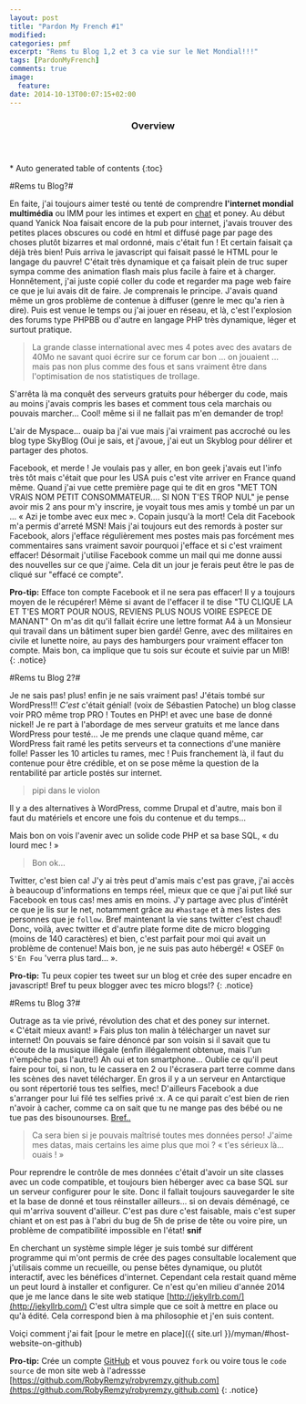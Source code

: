 ```yaml
---
layout: post
title: "Pardon My French #1"
modified:
categories: pmf
excerpt: "Rems tu Blog 1,2 et 3 ca vie sur le Net Mondial!!!"
tags: [PardonMyFrench]
comments: true
image:
  feature:
date: 2014-10-13T00:07:15+02:00
---
```



<section id="table-of-contents" class="toc">
  <header>
    <h3>Overview</h3>
  </header>
<div id="drawer" markdown="1">
*  Auto generated table of contents
{:toc}
</div>
</section><!-- /#table-of-contents -->



#Rems tu Blog?#

En faite, j'ai toujours aimer testé ou tenté de comprendre **l'internet mondial multimédia** ou IMM pour les intimes et expert en [chat](http://www.reddit.com/r/lolcats) et poney.
Au début quand Yanick Noa faisait encore de la pub pour internet, j'avais trouver des petites places obscures ou codé en html et diffusé page par page des choses plutôt bizarres et mal ordonné, mais c'était fun ! Et certain faisait ça déjà très bien!
Puis arriva le javascript qui faisait passé le HTML pour le langage du pauvre!
C'était très dynamique et ça faisait plein de truc super sympa comme des animation flash mais plus facile à faire et à charger.
Honnêtement,  j'ai juste copié coller du code et regarder ma page web faire ce que je lui avais dit de faire. Je comprenais le principe.
J'avais quand même un gros problème de contenue à diffuser (genre le mec qu'a rien à dire).
Puis est venue le temps ou j'ai jouer en réseau, et là, c'est l'explosion des forums type PHPBB ou d'autre en langage PHP très dynamique, léger et surtout pratique.

>La grande classe international avec mes 4 potes avec des avatars de 40Mo ne savant quoi écrire sur ce forum car bon ... on jouaient ... mais pas non plus comme des fous et sans vraiment être dans l'optimisation de nos statistiques de trollage.

S'arrêta là ma conquêt des serveurs gratuits pour héberger du code, mais au moins j'avais compris les bases et comment tous cela marchais ou pouvais marcher...
Cool! même si il ne fallait pas m'en demander de trop!


L'air de Myspace... ouaip ba j'ai vue mais j'ai vraiment pas accroché ou les blog type SkyBlog (Oui je sais, et j'avoue, j'ai eut un Skyblog pour délirer et partager des photos.


Facebook, et merde ! Je voulais pas y aller, en bon geek j'avais eut l'info très tôt mais c'était que pour les USA puis c'est vite arriver en France quand même.
Quand j'ai vue cette première page qui te dit en gros "MET TON VRAIS NOM PETIT CONSOMMATEUR.... SI NON T'ES TROP NUL"  je pense avoir mis 2 ans pour m'y inscrire,
je voyait tous mes amis y tombé un par un ... « Azi je tombe avec eux mec ». Copain jusqu'à la mort! Cela dit Facebook m'a permis d'arreté MSN! Mais j'ai toujours eut des remords à poster sur Facebook,
alors j'efface régulièrement mes postes mais pas forcément mes commentaires sans vraiment savoir pourquoi j'efface et si c'est vraiment effacer!
Désormait j'utilise Facebook comme un mail qui me donne aussi des nouvelles sur ce que j'aime. Cela dit un jour je ferais peut être le pas de cliqué sur "effacé ce compte".

**Pro-tip:** Efface ton compte Facebook et il ne sera pas effacer! Il y a toujours moyen de le récupérer!
Même si avant de l'effacer il te dise "TU CLIQUE LA ET T'ES MORT POUR NOUS, REVIENS PLUS NOUS VOIRE ESPECE DE MANANT"
On m'as dit qu'il fallait écrire une lettre format A4 à un Monsieur qui travail dans un bâtiment super bien gardé! Genre, avec des militaires en civile et lunette noire, au pays des hamburgers pour vraiment effacer ton compte.
Mais bon, ca implique que tu sois sur écoute et suivie par un MIB!
{: .notice}



#Rems tu Blog 2?#

Je ne sais pas! plus! enfin je ne sais vraiment pas! J'étais tombé sur WordPress!!! _C'est_ c'était génial! (voix de Sébastien Patoche) un blog classe voir PRO même trop PRO ! Toutes en PHP!
et avec une base de donné nickel! Je re part à l'abordage de mes serveur gratuits et me lance dans WordPress pour testé...
Je me prends une claque quand même, car WordPress fait ramé les petits serveurs et ta connections d'une manière folle!
Passer les 10 articles tu rames, mec ! Puis franchement là, il faut du contenue pour être crédible, et on se pose même la question de la rentabilité par article postés sur internet.

> pipi dans le violon

Il y a des alternatives à WordPress, comme Drupal et d'autre, mais bon il faut du matériels et encore une fois du contenue et du temps...

Mais bon on vois l'avenir avec un solide code PHP et sa base SQL, « du lourd mec ! »

>Bon ok...

Twitter, c'est bien ca! J'y ai très peut d'amis mais c'est pas grave, j'ai accès à beaucoup d'informations en temps réel, mieux que ce que j'ai put liké sur Facebook en tous cas! mes amis en moins.
J'y partage avec plus d'intérêt ce que je lis sur le net, notamment grâce au `#hastage` et à mes listes des personnes que je `follow`. Bref maintenant la vie sans twitter c'est chaud!
Donc, voilà, avec twitter et d'autre plate forme dite de micro blogging (moins de 140 caractères) et bien, c'est parfait pour moi qui avait un problème de contenue!
Mais bon, je ne suis pas auto hébergé! « OSEF `On S'En Fou` 'verra plus tard... ».

**Pro-tip:** Tu peux copier tes tweet sur un blog et crée des super encadre en javascript! Bref tu peux blogger avec tes micro blogs!?
{: .notice}

#Rems tu Blog 3?#

Outrage as ta vie privé, révolution des chat et des poney sur internet. « C'était mieux avant! »
Fais plus ton malin à télécharger un navet sur internet! On pouvais se faire dénoncé par son voisin si il savait que tu écoute de la musique illégale
(enfin illégalement obtenue, mais l'un n'empêche pas l'autre!) Ah oui et ton smartphone...
Oublie ce qu'il peut faire pour toi, si non, tu le cassera en 2 ou l'écrasera part terre comme dans les scènes des navet télécharger.
En gros il y a un serveur en Antarctique ou sont répertorié tous tes selfies, mec! D'ailleurs Facebook a due s'arranger pour lui filé tes selfies privé :x.
A ce qui parait c'est bien de rien n'avoir à cacher, comme ca on sait que tu ne mange pas des bébé ou ne tue pas des bisounourses. [Bref..](http://youtu.be/rEwf4sDgxHo)

>Ca sera bien si je pouvais maîtrisé toutes mes données perso! J'aime mes datas, mais certains les aime plus que moi ? « t'es sérieux là... ouais ! »

Pour reprendre le contrôle de mes données c'était d'avoir un site classes avec un code compatible, et toujours bien héberger avec ca base SQL sur un serveur configurer pour le site.
Donc il fallait toujours sauvegarder le site et la base de donné et tous réinstaller ailleurs... si on devais déménagé, ce qui m'arriva souvent d'ailleur.
C'est pas dure c'est faisable, mais c'est super chiant et on est pas à l'abri du bug de 5h de prise de tête ou voire pire, un problème de compatibilité impossible en l'état! **snif**

En cherchant un système simple léger je suis tombé sur différent programme qui m'ont permis de crée des pages consultable localement
que j'utilisais comme un recueille, ou pense bêtes dynamique, ou plutôt interactif, avec les bénéfices d'internet.
Cependant cela restait quand même un peut lourd à installer et configurer.
Ce n'est qu'en milieu d'année 2014 que je me lance dans le site web statique [http://jekyllrb.com/](http://jekyllrb.com/)
C'est ultra simple que ce soit à mettre en place ou qu'à édité. Cela correspond bien à ma philosophie et j'en suis content.

Voiçi comment j'ai fait [pour le metre en place]({{ site.url }}/myman/#host-website-on-github)


**Pro-tip:** Crée un compte [GitHub](https://github.com/) et vous pouvez `fork` ou voire tous le `code source` de mon site web à l'adressse
[https://github.com/RobyRemzy/robyremzy.github.com](https://github.com/RobyRemzy/robyremzy.github.com)
{: .notice}
